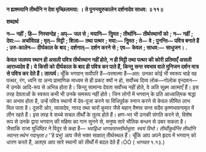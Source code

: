 **न ह्यश्मयानि तीर्थानि न देवा मृच्छिलामया: ।** **ते पुनन्त्युरुकालेन दर्शनादेव साधव: ॥ ११॥** 

**शब्दार्थ** 

**न—** **नहीं** **; हि—** **निस्सन्देह** **; अप्—** **जल से** **; मयानि—** **निॢमत** **; तीर्थानि—** **तीर्थस्थानों को** **; न—** **नहीं** **; देवा:—** **अर्चाविग्रह** **; मृत्—** **मिट्टी** **; शिला—** **तथा पत्थर** **; मया:—** **निॢमत** **; ते—** **वे** **; पुनन्ति—** **पवित्र बनाते हैं** **; उरु-कालेन—** **दीर्घकाल के बाद** **; दर्शनात्—** **दर्शन करने से** **; एव—** **केवल** **; साधव:—** **साधुजन।** **.** 

**केवल जलमय स्थान ही असली पवित्र तीर्थस्थान नहीं होते, न ही मिट्टी तथा पत्थर की कोरी** **प्रतिमाएँ असली आराध्यदेव हैं। ये किसी को दीर्घकाल के बाद ही पवित्र कर पाते हैं, किन्तु** **सन्त स्वभाव वाले मुनिजन दर्शन मात्र से पवित्र कर देते हैं।** **तात्पर्य :** चूँकि भगवान् सर्वोपरि हैं—परमात्मा हैं—अत: उनका कोई भी स्वरूप चाहे वह पत्थर, रंग, ध्वनि या अन्य प्रामाणिक माध्यम से ही प्रकट क्यों न हो, सर्वोच्च दिव्य लोक—गोलोक वृन्दावन—में उनके आदि-रूप से अभिन्न होता है। किन्तु सामान्य देवता सर्वोच्च नहीं होते, वे अति सूक्ष्म आत्माएँ हैं। इस तरह देवताओं के स्वरूप कभी भी उनके समरूप नहीं होते। जिन लोगों में भगवान् के प्रति आध्याति्मक श्रद्धा का अभाव होता है, उन्हें पवित्र स्थानों में देव-पूजा करने या विधिपूर्वक स्नान करने से केवल सीमित लाभ मिल पाता है। दूसरी ओर, व्यासदेव, नारद तथा चारों कुमार जैसे महान् वैष्णव सन्त सदैव कृष्णभावनामृत में लीन रहते हैं। इस तरह वे सच्चे सचल तीर्थों के तुल्य होते हैं। क्षण-भर भी उनकी संगति करने से, विशेष रूप से उनके द्वारा भगवान् की महिमा का गान सुनने से, मनुष्य सारे भौतिक बन्धन से उबर सकता है। जैसाकि राजा युधिष्ठिर ने विदुर से कहा है— *भवद्विधा भागवतास्तीर्थभूता: स्वयं विभो।* *तीर्थीकुर्वन्ति तीर्थानि स्वान्त:स्थेन गदाभृता॥* ''हे प्रभु! आप जैसे भक्त साक्षात् तीर्थस्थल हैं। चूँकि आप अपने हृदय में भगवान् को धारण करते हैं, अतएव आप सारे स्थानों को तीर्थों में बदल देते हैं।ÓÓ ( *भागवत* १.१३.)  